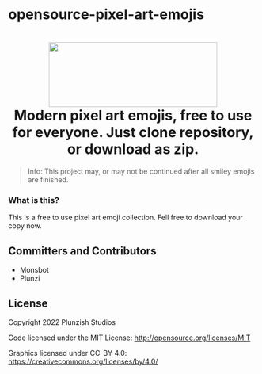 # opensource-pixel-art-emojis

<h1 align="center">
  <img src="https://i.imgur.com/RhxDywI.png" width="340" height="131"/>
  <br />
  Modern pixel art emojis, free to use for everyone. Just clone repository, or download as zip.
</h1>

> Info: This project may, or may not be continued after all smiley emojis are finished.

### What is this?

This is a free to use pixel art emoji collection.
Fell free to download your copy now.

## Committers and Contributors

* Monsbot
* Plunzi

## License

Copyright 2022 Plunzish Studios

Code licensed under the MIT License: <http://opensource.org/licenses/MIT>

Graphics licensed under CC-BY 4.0: <https://creativecommons.org/licenses/by/4.0/>
